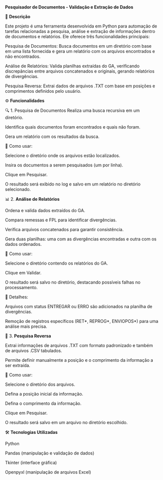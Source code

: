 **Pesquisador de Documentos - Validação e Extração de Dados**

📌 **Descrição**

Este projeto é uma ferramenta desenvolvida em Python para automação de tarefas relacionadas a pesquisa, análise e extração de informações dentro de documentos e relatórios. Ele oferece três funcionalidades principais:

Pesquisa de Documentos: Busca documentos em um diretório com base em uma lista fornecida e gera um relatório com os arquivos encontrados e não encontrados.

Análise de Relatórios: Valida planilhas extraídas do GA, verificando discrepâncias entre arquivos concatenados e originais, gerando relatórios de divergências.

Pesquisa Reversa: Extrai dados de arquivos .TXT com base em posições e comprimentos definidos pelo usuário.

⚙️ **Funcionalidades**

🔍 1. Pesquisa de Documentos
Realiza uma busca recursiva em um diretório.

Identifica quais documentos foram encontrados e quais não foram.

Gera um relatório com os resultados da busca.

📌 Como usar:

Selecione o diretório onde os arquivos estão localizados.

Insira os documentos a serem pesquisados (um por linha).

Clique em Pesquisar.

O resultado será exibido no log e salvo em um relatório no diretório selecionado.

📊 2. **Análise de Relatórios**

Ordena e valida dados extraídos do GA.

Compara remessas e FPL para identificar divergências.

Verifica arquivos concatenados para garantir consistência.

Gera duas planilhas: uma com as divergências encontradas e outra com os dados ordenados.

📌 Como usar:

Selecione o diretório contendo os relatórios do GA.

Clique em Validar.

O resultado será salvo no diretório, destacando possíveis falhas no processamento.

📌 Detalhes:

Arquivos com status ENTREGAR ou ERRO são adicionados na planilha de divergências.

Remoção de registros específicos (RET*, REPROG*, ENVIOPOS*) para uma análise mais precisa.

📝 3. **Pesquisa Reversa**

Extrai informações de arquivos .TXT com formato padronizado e também de arquivos .CSV tabulados.

Permite definir manualmente a posição e o comprimento da informação a ser extraída.

📌 Como usar:

Selecione o diretório dos arquivos.

Defina a posição inicial da informação.

Defina o comprimento da informação.

Clique em Pesquisar.

O resultado será salvo em um arquivo no diretório escolhido.

🛠️ **Tecnologias Utilizadas**

Python

Pandas (manipulação e validação de dados)

Tkinter (interface gráfica)

Openpyxl (manipulação de arquivos Excel)

